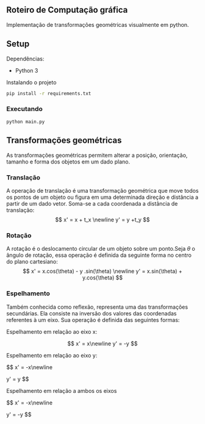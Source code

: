 ## Roteiro de Computação gráfica
Implementação de transformações geométricas visualmente em python.

## Setup
Dependências:
 - Python 3

Instalando o projeto
```sh
pip install -r requirements.txt
```
### Executando 
```
python main.py
```

## Transformações geométricas
As transformações geométricas permitem alterar a posição, orientação, tamanho e forma dos objetos em um dado plano.

### Translação
A operação de translação é uma transformação geométrica que move todos os pontos de um objeto ou figura em uma determinada direção e distância a partir de um dado vetor. Soma-se a cada coordenada a distância de translação:
$$
x' = x + t_x \newline
y' = y +t_y
$$

### Rotação
A rotação é o deslocamento circular de um objeto sobre um ponto.Seja $\theta$ o ângulo de rotação, essa operação é definida da seguinte forma no centro do plano cartesiano:
$$
x' = x.cos(\theta) - y .sin(\theta) \newline
y' = x.sin(\theta) + y.cos(\theta)
$$

### Espelhamento

Também conhecida como reflexão, representa uma das transformações secundárias. Ela consiste na inversão dos valores das coordenadas referentes à um eixo. Sua operação é definida das seguintes formas:

Espelhamento em relação ao eixo x:

$$
x' = x\newline
y' = -y
$$

Espelhamento em relação ao eixo y:

$$
x' = -x\newline

y' = y
$$

Espelhamento em relação a ambos os eixos

$$
x' = -x\newline

y' = -y
$$